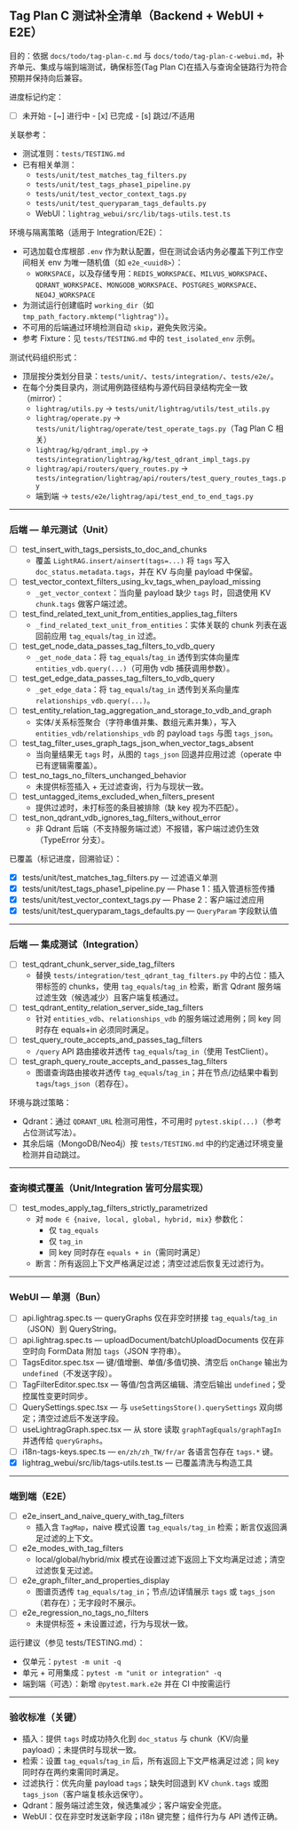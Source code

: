 ## Tag Plan C 测试补全清单（Backend + WebUI + E2E）

目的：依据 `docs/todo/tag-plan-c.md` 与 `docs/todo/tag-plan-c-webui.md`，补齐单元、集成与端到端测试，确保标签(Tag Plan C)在插入与查询全链路行为符合预期并保持向后兼容。

进度标记约定：
- [ ] 未开始  - [~] 进行中  - [x] 已完成  - [s] 跳过/不适用

关联参考：
- 测试准则：`tests/TESTING.md`
- 已有相关单测：
  - `tests/unit/test_matches_tag_filters.py`
  - `tests/unit/test_tags_phase1_pipeline.py`
  - `tests/unit/test_vector_context_tags.py`
  - `tests/unit/test_queryparam_tags_defaults.py`
  - WebUI：`lightrag_webui/src/lib/tags-utils.test.ts`

环境与隔离策略（适用于 Integration/E2E）：
- 可选加载仓库根部 `.env` 作为默认配置，但在测试会话内务必覆盖下列工作空间相关 env 为唯一随机值（如 `e2e_<uuid8>`）：
  - `WORKSPACE`，以及存储专用：`REDIS_WORKSPACE`、`MILVUS_WORKSPACE`、`QDRANT_WORKSPACE`、`MONGODB_WORKSPACE`、`POSTGRES_WORKSPACE`、`NEO4J_WORKSPACE`
- 为测试运行创建临时 `working_dir`（如 `tmp_path_factory.mktemp("lightrag")`）。
- 不可用的后端通过环境检测自动 `skip`，避免失败污染。
- 参考 Fixture：见 `tests/TESTING.md` 中的 `test_isolated_env` 示例。

测试代码组织形式：
- 顶层按分类划分目录：`tests/unit/`、`tests/integration/`、`tests/e2e/`。
- 在每个分类目录内，测试用例路径结构与源代码目录结构完全一致（mirror）：
  - `lightrag/utils.py` → `tests/unit/lightrag/utils/test_utils.py`
  - `lightrag/operate.py` → `tests/unit/lightrag/operate/test_operate_tags.py`（Tag Plan C 相关）
  - `lightrag/kg/qdrant_impl.py` → `tests/integration/lightrag/kg/test_qdrant_impl_tags.py`
  - `lightrag/api/routers/query_routes.py` → `tests/integration/lightrag/api/routers/test_query_routes_tags.py`
  - 端到端 → `tests/e2e/lightrag/api/test_end_to_end_tags.py`

---

### 后端 — 单元测试（Unit）
- [ ] test_insert_with_tags_persists_to_doc_and_chunks
  - 覆盖 `LightRAG.insert/ainsert(tags=...)` 将 `tags` 写入 `doc_status.metadata.tags`，并在 KV 与向量 payload 中保留。
- [ ] test_vector_context_filters_using_kv_tags_when_payload_missing
  - `_get_vector_context`：当向量 payload 缺少 `tags` 时，回退使用 KV `chunk.tags` 做客户端过滤。
- [ ] test_find_related_text_unit_from_entities_applies_tag_filters
  - `_find_related_text_unit_from_entities`：实体关联的 chunk 列表在返回前应用 `tag_equals`/`tag_in` 过滤。
- [ ] test_get_node_data_passes_tag_filters_to_vdb_query
  - `_get_node_data`：将 `tag_equals`/`tag_in` 透传到实体向量库 `entities_vdb.query(...)`（可用伪 vdb 捕获调用参数）。
- [ ] test_get_edge_data_passes_tag_filters_to_vdb_query
  - `_get_edge_data`：将 `tag_equals`/`tag_in` 透传到关系向量库 `relationships_vdb.query(...)`。
- [ ] test_entity_relation_tag_aggregation_and_storage_to_vdb_and_graph
  - 实体/关系标签聚合（字符串值并集、数组元素并集），写入 `entities_vdb/relationships_vdb` 的 payload `tags` 与图 `tags_json`。
- [ ] test_tag_filter_uses_graph_tags_json_when_vector_tags_absent
  - 当向量结果无 `tags` 时，从图的 `tags_json` 回退并应用过滤（operate 中已有逻辑需覆盖）。
- [ ] test_no_tags_no_filters_unchanged_behavior
  - 未提供标签插入 + 无过滤查询，行为与现状一致。
- [ ] test_untagged_items_excluded_when_filters_present
  - 提供过滤时，未打标签的条目被排除（缺 key 视为不匹配）。
- [ ] test_non_qdrant_vdb_ignores_tag_filters_without_error
  - 非 Qdrant 后端（不支持服务端过滤）不报错，客户端过滤仍生效（TypeError 分支）。

已覆盖（标记进度，回溯验证）：
- [x] tests/unit/test_matches_tag_filters.py — 过滤语义单测
- [x] tests/unit/test_tags_phase1_pipeline.py — Phase 1：插入管道标签传播
- [x] tests/unit/test_vector_context_tags.py — Phase 2：客户端过滤应用
- [x] tests/unit/test_queryparam_tags_defaults.py — `QueryParam` 字段默认值

---

### 后端 — 集成测试（Integration）
- [ ] test_qdrant_chunk_server_side_tag_filters
  - 替换 `tests/integration/test_qdrant_tag_filters.py` 中的占位：插入带标签的 chunks，使用 `tag_equals`/`tag_in` 检索，断言 Qdrant 服务端过滤生效（候选减少）且客户端复核通过。
- [ ] test_qdrant_entity_relation_server_side_tag_filters
  - 针对 `entities_vdb`、`relationships_vdb` 的服务端过滤用例；同 key 同时存在 equals+in 必须同时满足。
- [ ] test_query_route_accepts_and_passes_tag_filters
  - `/query` API 路由接收并透传 `tag_equals`/`tag_in`（使用 TestClient）。
- [ ] test_graph_query_route_accepts_and_passes_tag_filters
  - 图谱查询路由接收并透传 `tag_equals`/`tag_in`；并在节点/边结果中看到 `tags`/`tags_json`（若存在）。

环境与跳过策略：
- Qdrant：通过 `QDRANT_URL` 检测可用性，不可用时 `pytest.skip(...)`（参考占位测试写法）。
- 其余后端（MongoDB/Neo4j）按 `tests/TESTING.md` 中的约定通过环境变量检测并自动跳过。

---

### 查询模式覆盖（Unit/Integration 皆可分层实现）
- [ ] test_modes_apply_tag_filters_strictly_parametrized
  - 对 `mode ∈ {naive, local, global, hybrid, mix}` 参数化：
    - 仅 `tag_equals`
    - 仅 `tag_in`
    - 同 key 同时存在 `equals + in`（需同时满足）
  - 断言：所有返回上下文严格满足过滤；清空过滤后恢复无过滤行为。

---

### WebUI — 单测（Bun）
- [ ] api.lightrag.spec.ts — queryGraphs 仅在非空时拼接 `tag_equals`/`tag_in`（JSON）到 QueryString。
- [ ] api.lightrag.spec.ts — uploadDocument/batchUploadDocuments 仅在非空时向 FormData 附加 `tags`（JSON 字符串）。
- [ ] TagsEditor.spec.tsx — 键/值增删、单值/多值切换、清空后 `onChange` 输出为 `undefined`（不发送字段）。
- [ ] TagFilterEditor.spec.tsx — 等值/包含两区编辑、清空后输出 `undefined`；受控属性变更时同步。
- [ ] QuerySettings.spec.tsx — 与 `useSettingsStore().querySettings` 双向绑定；清空过滤后不发送字段。
- [ ] useLightragGraph.spec.tsx — 从 store 读取 `graphTagEquals/graphTagIn` 并透传给 `queryGraphs`。
- [ ] i18n-tags-keys.spec.ts — `en/zh/zh_TW/fr/ar` 各语言包存在 `tags.*` 键。
- [x] lightrag_webui/src/lib/tags-utils.test.ts — 已覆盖清洗与构造工具

---

### 端到端（E2E）
- [ ] e2e_insert_and_naive_query_with_tag_filters
  - 插入含 `TagMap`，naive 模式设置 `tag_equals/tag_in` 检索；断言仅返回满足过滤的上下文。
- [ ] e2e_modes_with_tag_filters
  - local/global/hybrid/mix 模式在设置过滤下返回上下文均满足过滤；清空过滤恢复无过滤。
- [ ] e2e_graph_filter_and_properties_display
  - 图谱页透传 `tag_equals/tag_in`；节点/边详情展示 `tags` 或 `tags_json`（若存在）；无字段时不展示。
- [ ] e2e_regression_no_tags_no_filters
  - 未提供标签 + 未设置过滤，行为与现状一致。

运行建议（参见 tests/TESTING.md）：
- 仅单元：`pytest -m unit -q`
- 单元 + 可用集成：`pytest -m "unit or integration" -q`
- 端到端（可选）：新增 `@pytest.mark.e2e` 并在 CI 中按需运行

---

### 验收标准（关键）
- 插入：提供 `tags` 时成功持久化到 `doc_status` 与 chunk（KV/向量 payload）；未提供时与现状一致。
- 检索：设置 `tag_equals`/`tag_in` 后，所有返回上下文严格满足过滤；同 key 同时存在两约束需同时满足。
- 过滤执行：优先向量 payload `tags`；缺失时回退到 KV `chunk.tags` 或图 `tags_json`（客户端复核永远保守）。
- Qdrant：服务端过滤生效，候选集减少；客户端安全兜底。
- WebUI：仅在非空时发送新字段；i18n 键完整；组件行为与 API 透传正确。


